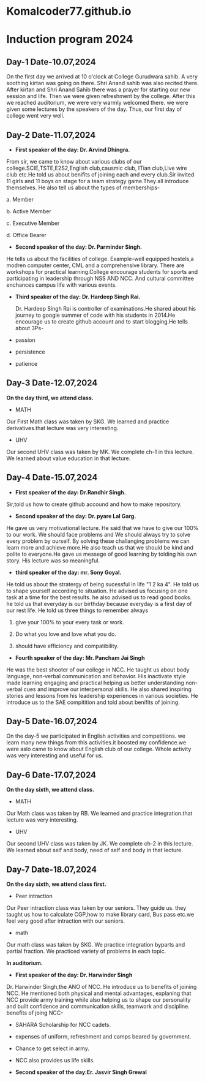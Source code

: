 # Komalcoder77.github.io
# Induction program 2024
## Day-1 Date-10.07,2024
On the first day we arrived at 10 o'clock at College Gurudwara sahib. A very soothing kirtan was going on there. Shri Anand sahib was also recited there. After kirtan and Shri Anand Sahib there was a prayer for starting our new session and life. Then we were given refreshment by the college. After this we reached auditorium, we were very warmly welcomed there. we were given some lectures by the speakers of the day. Thus, our first day of college went very well. 

## Day-2 Date-11.07,2024
* **First speaker of the day: Dr. Arvind Dhingra.**

From sir, we came to know about various clubs of our college.SCIE,TSTE,E2S2,English club,causmic club, ITian club,Live wire club etc.He told us about benifits of joining each and every club.Sir invited 11 girls and 11 boys on stage for a team strategy game.They all introduce themselves. He also tell us about the types of memberships-

a. Member

b. Active Member

c. Executive Member

d. Office Bearer

* **Second speaker of the day: Dr. Parminder Singh.**

He tells us about the facilities of college. Example-well equipped hostels,a modren computer center, CML and a comprehensive library. There are workshops for practical learning.College encourage students for sports and participating in leadership through NSS AND NCC. And cultural committee enchances campus life with various events.

* **Third speaker of the day: Dr. Hardeep Singh Rai.**

  Dr. Hardeep Singh Rai is controller of examinations.He shared about his journey to google summer of code with his students in 2014.He encourage us to create github account and to start blogging.He tells about 3Ps-
  
* passion
* persistence
* patience

## Day-3 Date-12.07,2024

**On the day third, we attend class.**

* MATH
  
Our First Math class was taken by SKG. We learned and practice derivatives.that lecture was very interesting.

* UHV

Our second UHV class was taken by MK. We complete ch-1 in this lecture. We learned about value education in that lecture.

## Day-4 Date-15.07,2024

* **First speaker of the day: Dr.Randhir Singh.**

Sir,told us how to create github accound and how to make repository.

* **Second speaker of the day: Dr. pyare Lal Garg.**

He gave us very motivational lecture. He said that we have to give our 100% to our work. We should face problems and We should always try to solve every problem by ourself. By solving these challanging problems we can learn more and achieve more.He also teach us that we should be kind and polite to everyone.He gave us messege of good learning by tolding his own story. His lecture was so meaningful. 

* **third speaker of the day: mr. Sony Goyal.**

He told us about the stratergy of being sucessful in life "1 2 ka 4". He told us to shape yourself according to situation. He advised us focusing on one task at a time for the best results. he also advised us to read good books. he told us that everyday is our birthday because  everyday is a first day of our rest life. He told us three things to remember always

1. give your 100% to your every task or work.
2. Do what you love and love what you do.

3. should have efficiency and compatibility.

* **Fourth speaker of the day: Mr. Pancham Jai Singh**

He was the best shooter of our college in NCC. He taught us about body language, non-verbal communication and behavior. His inactivate style made learning engaging and practical helping us  better understanding non-verbal cues and improve our interpersonal skills. He also shared inspiring stories and lessons from his leadership experiences in various societies. He introduce us to the SAE compitition and told about benifits of joining.

## Day-5 Date-16.07,2024
On the day-5 we participated in English activities and competitions. we learn many new things from this activities.it boosted my confidence.we were aslo came to know about English club of our college. Whole activity was very interesting and useful for us.

## Day-6 Date-17.07,2024

**On the day sixth, we attend class.**

* MATH
  
Our Math class was taken by RB. We learned and practice integration.that lecture was very interesting.

* UHV

Our second UHV class was taken by JK. We complete ch-2 in this lecture. We learned about self and body, need of self and body in that lecture.

## Day-7 Date-18.07,2024

**On the day sixth, we attend class first.**

* Peer intraction
  
Our Peer intraction class was taken by our seniors. They guide us. they taught us how to calculate CGP,how to make library card, Bus pass etc.we feel very good after intraction with our seniors.

* math

Our math class was taken by SKG. We practice integration byparts and partial fraction. We practiced variety of problems in each topic.

**In auditorium.**

* **First speaker of the day: Dr. Harwinder Singh** 

Dr. Harwinder Singh,the ANO of NCC. He introduce us to benefits of joining NCC. He mentioned both physical and mental advantages, explaning that NCC provide army training while also helping us to shape our personality and built confidence and communication skills, teamwork and discipline. benefits of joing NCC-

* SAHARA Scholarship for NCC cadets.

* expenses of uniform, refreshment and camps beared by government.

* Chance to get select in army.

* NCC also provides us life skills.

* **Second speaker of the day:Er. Jasvir Singh Grewal**
  

    
  

